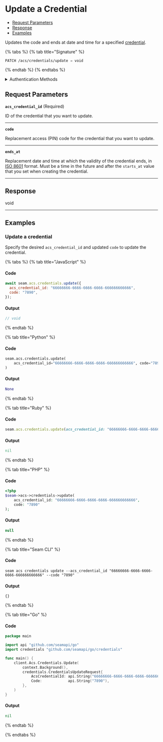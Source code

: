 # Update a Credential

- [Request Parameters](./#request-parameters)
- [Response](./#response)
- [Examples](./#examples)

Updates the code and ends at date and time for a specified [credential](../../../capability-guides/access-systems/managing-credentials.md).

{% tabs %}
{% tab title="Signature" %}
```
PATCH /acs/credentials/update ⇒ void
```
{% endtab %}
{% endtabs %}

<details>

<summary>Authentication Methods</summary>

- API key
- Personal access token
  <br>Must also include the `seam-workspace` header in the request.

To learn more, see [Authentication](https://docs.seam.co/latest/api/authentication).
</details>

## Request Parameters

**`acs_credential_id`**  (Required)

ID of the credential that you want to update.

---

**`code`** 

Replacement access (PIN) code for the credential that you want to update.

---

**`ends_at`** 

Replacement date and time at which the validity of the credential ends, in [ISO 8601](https://www.iso.org/iso-8601-date-and-time-format.html) format. Must be a time in the future and after the `starts_at` value that you set when creating the credential.

---


## Response

void

---

## Examples

### Update a credential

Specify the desired `acs_credential_id` and updated `code` to update the credential.

{% tabs %}
{% tab title="JavaScript" %}
#### Code

```javascript
await seam.acs.credentials.update({
  acs_credential_id: "66666666-6666-6666-6666-666666666666",
  code: "7890",
});
```

#### Output

```javascript
// void
```
{% endtab %}

{% tab title="Python" %}
#### Code

```python
seam.acs.credentials.update(
    acs_credential_id="66666666-6666-6666-6666-666666666666", code="7890"
)
```

#### Output

```python
None
```
{% endtab %}

{% tab title="Ruby" %}
#### Code

```ruby
seam.acs.credentials.update(acs_credential_id: "66666666-6666-6666-6666-666666666666", code: "7890")
```

#### Output

```ruby
nil
```
{% endtab %}

{% tab title="PHP" %}
#### Code

```php
<?php
$seam->acs->credentials->update(
    acs_credential_id: "66666666-6666-6666-6666-666666666666",
    code: "7890"
);
```

#### Output

```php
null
```
{% endtab %}

{% tab title="Seam CLI" %}
#### Code

```seam_cli
seam acs credentials update --acs_credential_id "66666666-6666-6666-6666-666666666666" --code "7890"
```

#### Output

```seam_cli
{}
```
{% endtab %}

{% tab title="Go" %}
#### Code

```go
package main

import api "github.com/seamapi/go"
import credentials "github.com/seamapi/go/credentials"

func main() {
	client.Acs.Credentials.Update(
		context.Background(),
		credentials.CredentialsUpdateRequest{
			AcsCredentialId: api.String("66666666-6666-6666-6666-666666666666"),
			Code:            api.String("7890"),
		},
	)
}
```

#### Output

```go
nil
```
{% endtab %}

{% endtabs %}


